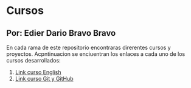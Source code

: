 # Cursos
## **Por:** Edier Dario Bravo Bravo

En cada rama de este repositorio encontraras direrentes cursos y proyectos. Acpntinuacion se enciuentran los enlaces a cada uno de los cursos desarrollados:
1. [Link curso English](https://github.com/edierbra/Cursos/tree/English)
2. [Link curso Git y GitHub](https://github.com/edierbra/Cursos/tree/GitHub)

